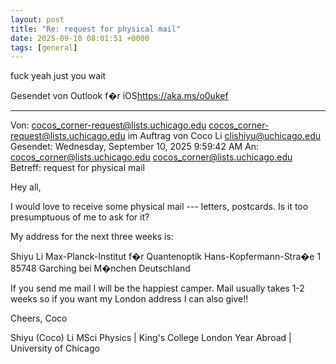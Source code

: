 ```yaml
---
layout: post
title: "Re: request for physical mail"
date: 2025-09-10 08:01:51 +0000
tags: [general]
---
```


fuck yeah just you wait

Gesendet von Outlook f�r iOS<https://aka.ms/o0ukef>
________________________________
Von: cocos_corner-request@lists.uchicago.edu <cocos_corner-request@lists.uchicago.edu> im Auftrag von Coco Li <clishiyu@uchicago.edu>
Gesendet: Wednesday, September 10, 2025 9:59:42 AM
An: cocos_corner@lists.uchicago.edu <cocos_corner@lists.uchicago.edu>
Betreff: request for physical mail

Hey all,

I would love to receive some physical mail --- letters, postcards. Is it too presumptuous of me to ask for it?

My address for the next three weeks is:

Shiyu Li
Max-Planck-Institut f�r Quantenoptik
Hans-Kopfermann-Stra�e 1
85748 Garching bei M�nchen
Deutschland

If you send me mail I will be the happiest camper. Mail usually takes 1-2 weeks so if you want my London address I can also give!!

Cheers,
Coco

Shiyu (Coco) Li
MSci Physics | King's College London
Year Abroad | University of Chicago
